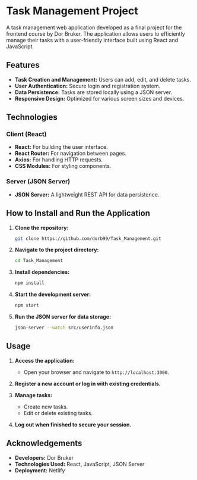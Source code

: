 # Task Management Project

A task management web application developed as a final project for the frontend course by Dor Bruker. 
The application allows users to efficiently manage their tasks with a user-friendly interface built using React and JavaScript.

## Features

- **Task Creation and Management:** Users can add, edit, and delete tasks.
- **User Authentication:** Secure login and registration system.
- **Data Persistence:** Tasks are stored locally using a JSON server.
- **Responsive Design:** Optimized for various screen sizes and devices.

## Technologies

### Client (React)
- **React:** For building the user interface.
- **React Router:** For navigation between pages.
- **Axios:** For handling HTTP requests.
- **CSS Modules:** For styling components.

### Server (JSON Server)
- **JSON Server:** A lightweight REST API for data persistence.

## How to Install and Run the Application

1. **Clone the repository:**
    ```bash
    git clone https://github.com/dorb99/Task_Management.git
    ```

2. **Navigate to the project directory:**
    ```bash
    cd Task_Management
    ```

3. **Install dependencies:**
    ```bash
    npm install
    ```

4. **Start the development server:**
    ```bash
    npm start
    ```

5. **Run the JSON server for data storage:**
    ```bash
    json-server --watch src/userinfo.json
    ```

## Usage

1. **Access the application:**
   - Open your browser and navigate to `http://localhost:3000`.

2. **Register a new account or log in with existing credentials.**

3. **Manage tasks:**
   - Create new tasks.
   - Edit or delete existing tasks.

4. **Log out when finished to secure your session.**

## Acknowledgements

- **Developers:** Dor Bruker
- **Technologies Used:** React, JavaScript, JSON Server
- **Deployment:** Netlify
